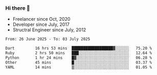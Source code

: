 ### Hi there 👋

- Freelancer since Oct, 2020
- Developer since July, 2017
- Structral Engineer since July, 2012

<!--START_SECTION:waka-->

```txt
From: 26 June 2025 - To: 03 July 2025

Dart         16 hrs 53 mins  ██████████████████▓░░░░░░   75.20 %
Ruby         2 hrs 50 mins   ███░░░░░░░░░░░░░░░░░░░░░░   12.64 %
Python       1 hr 24 mins    █▓░░░░░░░░░░░░░░░░░░░░░░░   06.28 %
Other        45 mins         █░░░░░░░░░░░░░░░░░░░░░░░░   03.37 %
YAML         14 mins         ▒░░░░░░░░░░░░░░░░░░░░░░░░   01.05 %
```

<!--END_SECTION:waka-->

